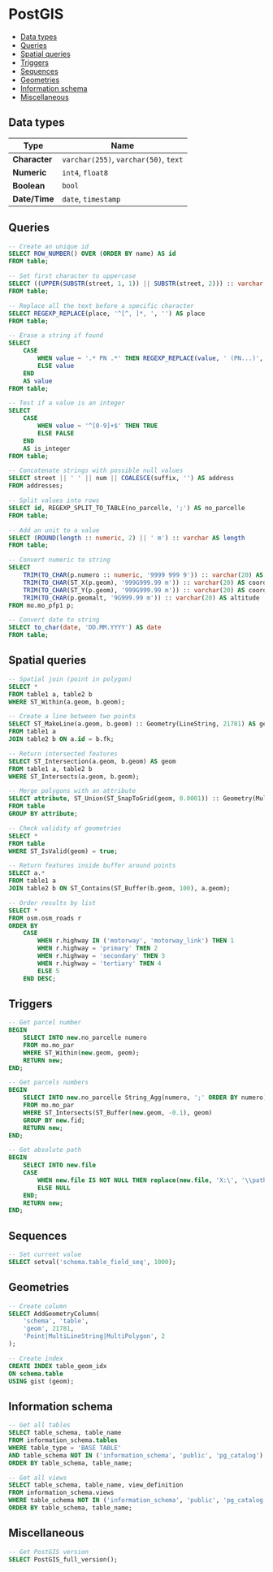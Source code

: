 PostGIS
=======

* [Data types](#data-types)
* [Queries](#queries)
* [Spatial queries](#spatial-queries)
* [Triggers](#triggers)
* [Sequences](#sequences)
* [Geometries](#geometries)
* [Information schema](#information-schema)
* [Miscellaneous](#miscellaneous)

Data types
----------

| Type          | Name                                  |
| ------------- | ------------------------------------- |
| **Character** | `varchar(255)`, `varchar(50)`, `text` |
| **Numeric**   | `int4`, `float8`                      |
| **Boolean**   | `bool`                                |
| **Date/Time** | `date`, `timestamp`                   |

Queries
-------

```sql
-- Create an unique id
SELECT ROW_NUMBER() OVER (ORDER BY name) AS id
FROM table;

-- Set first character to uppercase
SELECT ((UPPER(SUBSTR(street, 1, 1)) || SUBSTR(street, 2))) :: varchar AS street
FROM table;

-- Replace all the text before a specific character
SELECT REGEXP_REPLACE(place, '^[^, ]*, ', '') AS place
FROM table;

-- Erase a string if found
SELECT
    CASE
        WHEN value ~ '.* PN .*' THEN REGEXP_REPLACE(value, ' (PN...)', '')
        ELSE value
    END
    AS value
FROM table;

-- Test if a value is an integer
SELECT
    CASE
        WHEN value ~ '^[0-9]+$' THEN TRUE
        ELSE FALSE
    END
    AS is_integer
FROM table;

-- Concatenate strings with possible null values
SELECT street || ' ' || num || COALESCE(suffix, '') AS address
FROM addresses;

-- Split values into rows
SELECT id, REGEXP_SPLIT_TO_TABLE(no_parcelle, ';') AS no_parcelle
FROM table;

-- Add an unit to a value
SELECT (ROUND(length :: numeric, 2) || ' m') :: varchar AS length
FROM table;

-- Convert numeric to string
SELECT
    TRIM(TO_CHAR(p.numero :: numeric, '9999 999 9')) :: varchar(20) AS numero,
    TRIM(TO_CHAR(ST_X(p.geom), '999G999.99 m')) :: varchar(20) AS coord_y,
    TRIM(TO_CHAR(ST_Y(p.geom), '999G999.99 m')) :: varchar(20) AS coord_x,
    TRIM(TO_CHAR(p.geomalt, '9G999.99 m')) :: varchar(20) AS altitude
FROM mo.mo_pfp1 p;

-- Convert date to string
SELECT to_char(date, 'DD.MM.YYYY') AS date
FROM table;
```

Spatial queries
---------------

```sql
-- Spatial join (point in polygon)
SELECT *
FROM table1 a, table2 b
WHERE ST_Within(a.geom, b.geom);

-- Create a line between two points
SELECT ST_MakeLine(a.geom, b.geom) :: Geometry(LineString, 21781) AS geom
FROM table1 a
JOIN table2 b ON a.id = b.fk;

-- Return intersected features
SELECT ST_Intersection(a.geom, b.geom) AS geom
FROM table1 a, table2 b
WHERE ST_Intersects(a.geom, b.geom);

-- Merge polygons with an attribute
SELECT attribute, ST_Union(ST_SnapToGrid(geom, 0.0001)) :: Geometry(MultiPolygon, 21781) AS geom
FROM table
GROUP BY attribute;

-- Check validity of geometries
SELECT *
FROM table
WHERE ST_IsValid(geom) = true;

-- Return features inside buffer around points
SELECT a.*
FROM table1 a
JOIN table2 b ON ST_Contains(ST_Buffer(b.geom, 100), a.geom);

-- Order results by list
SELECT *
FROM osm.osm_roads r
ORDER BY
    CASE
        WHEN r.highway IN ('motorway', 'motorway_link') THEN 1
        WHEN r.highway = 'primary' THEN 2
        WHEN r.highway = 'secondary' THEN 3
        WHEN r.highway = 'tertiary' THEN 4
        ELSE 5
    END DESC;
```

Triggers
--------

```sql
-- Get parcel number
BEGIN
    SELECT INTO new.no_parcelle numero
    FROM mo.mo_par
    WHERE ST_Within(new.geom, geom);
    RETURN new;
END;

-- Get parcels numbers
BEGIN
    SELECT INTO new.no_parcelle String_Agg(numero, ';' ORDER BY numero)
    FROM mo.mo_par
    WHERE ST_Intersects(ST_Buffer(new.geom, -0.1), geom)
    GROUP BY new.fid;
    RETURN new;
END;

-- Get absolute path
BEGIN
    SELECT INTO new.file
    CASE
        WHEN new.file IS NOT NULL THEN replace(new.file, 'X:\', '\\path\to\folder\')
        ELSE NULL
    END;
    RETURN new;
END;
```

Sequences
---------

```sql
-- Set current value
SELECT setval('schema.table_field_seq', 1000);
```

Geometries
----------

```sql
-- Create column
SELECT AddGeometryColumn(
    'schema', 'table',
    'geom', 21781,
    'Point|MultiLineString|MultiPolygon', 2
);

-- Create index
CREATE INDEX table_geom_idx
ON schema.table
USING gist (geom);
```

Information schema
------------------

```sql
-- Get all tables
SELECT table_schema, table_name
FROM information_schema.tables
WHERE table_type = 'BASE TABLE'
AND table_schema NOT IN ('information_schema', 'public', 'pg_catalog')
ORDER BY table_schema, table_name;

-- Get all views
SELECT table_schema, table_name, view_definition
FROM information_schema.views
WHERE table_schema NOT IN ('information_schema', 'public', 'pg_catalog')
ORDER BY table_schema, table_name;
```

Miscellaneous
-------------

```sql
-- Get PostGIS version
SELECT PostGIS_full_version();
```
